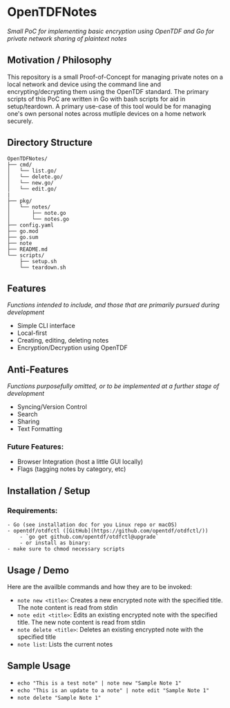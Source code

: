 # OpenTDFNotes
_Small PoC for implementing basic encryption using OpenTDF and Go for private network sharing of plaintext notes_

## Motivation / Philosophy
This repository is a small Proof-of-Concept for managing private notes on a local network and device using the command line and encrypting/decrypting them using the OpenTDF standard. The primary scripts of this PoC are written in Go with bash scripts for aid in setup/teardown. A primary use-case of this tool would be for managing one's own personal notes across mutliple devices on a home network securely. 

## Directory Structure
```
OpenTDFNotes/
├── cmd/
│   └── list.go/
│   └── delete.go/
│   └── new.go/
│   └── edit.go/
|
├── pkg/
│   └── notes/
│       ├── note.go
│       └── notes.go
├── config.yaml
├── go.mod
├── go.sum
├── note 
├── README.md
└── scripts/
    ├── setup.sh
    └── teardown.sh
```

## Features
_Functions intended to include, and those that are primarily pursued during development_
 - Simple CLI interface 
 - Local-first
 - Creating, editing, deleting notes
 - Encryption/Decryption using OpenTDF

## Anti-Features
_Functions purposefully omitted, or to be implemented at a further stage of development_
- Syncing/Version Control
- Search
- Sharing
- Text Formatting
### Future Features:
 - Browser Integration (host a little GUI locally)
 - Flags (tagging notes by category, etc)

## Installation / Setup
### Requirements:
    - Go (see installation doc for you Linux repo or macOS)
    - opentdf/otdfctl ([GitHub](https://github.com/opentdf/otdfctl/))
        - `go get github.com/opentdf/otdfctl@upgrade`
        - or install as binary:
    - make sure to chmod necessary scripts


## Usage / Demo
Here are the availble commands and how they are to be invoked:
 - `note new <title>`: Creates a new encrypted note with the specified title. The note content is read from stdin
 - `note edit <title>`: Edits an existing encrypted note with the specified title. The new note content is read from stdin
 - `note delete <title>`: Deletes an existing encrypted note with the specified title
 - `note list`: Lists the current notes

## Sample Usage
 - `echo "This is a test note" | note new "Sample Note 1"`
 - `echo "This is an update to a note" | note edit "Sample Note 1"`
 - `note delete "Sample Note 1"`


